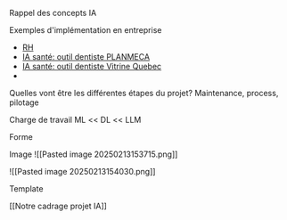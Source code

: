 Rappel des concepts IA

Exemples d'implémentation en entreprise
- [RH](https://www.ibm.com/products/watsonx-orchestrate/human-resources?utm_content=SRCWW&p1=Search&p4=43700081258125851&p5=b&p9=58700008827102898&gad_source=1&gclid=CjwKCAiAzba9BhBhEiwA7glbalVGEAjttBjdCzCuk7rbeDE-pG7KV0aqBtAEP6EtVI79suXpXjPBBRoC-P0QAvD_BwE&gclsrc=aw.ds)
- [IA santé: outil dentiste PLANMECA](https://www.planmeca.com/fr/intelligence-artificielle/)
- [IA santé: outil dentiste Vitrine Quebec](https://vitrine.ia.quebec/etudes/miroir-numerique-halo-lia-au-service-des-dentistes-et-de-leurs-patients)
- 

Quelles vont être les différentes étapes du projet? Maintenance, process, pilotage

Charge de travail
ML << DL << LLM

Forme

Image
![[Pasted image 20250213153715.png]]

![[Pasted image 20250213154030.png]]

Template

[[Notre cadrage projet IA]]